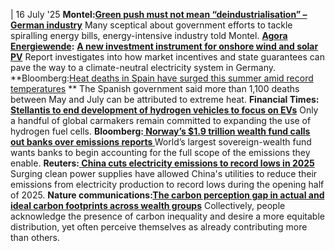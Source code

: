 | 16 July '25
**Montel:[Green push must not mean “deindustrialisation” – German industry](https://montelnews.com/news/8bf398e2-a93e-4e37-98c9-3166d51963d1/green-push-must-not-mean-deindustrialisation-german-industry)**
Many sceptical about government efforts to tackle spiralling energy bills, energy-intensive industry told Montel.
**[Agora Energiewende](https://www.cleanenergywire.org/experts/agora-energiewende):** [**A new investment instrument for onshore wind and solar PV**](https://www.agora-energiewende.org/publications/a-new-investment-instrument-for-onshore-wind-and-solar-pv)
Report investigates into how market incentives and state guarantees can pave the way to a climate-neutral electricity system in Germany.
**Bloomberg:[Heat deaths in Spain have surged this summer amid record temperatures](https://www.bloomberg.com/news/articles/2025-07-16/heat-deaths-in-spain-have-surged-this-summer-amid-record-temperatures?srnd=phx-green&sref=peEFYOHm) **
The Spanish government said more than 1,100 deaths between May and July can be attributed to extreme heat.
**Financial Times:[ Stellantis to end development of hydrogen vehicles to focus on EVs](https://www.ft.com/content/21587019-83eb-42e7-a220-5933ecc4992b)**
Only a handful of global carmakers remain committed to expanding the use of hydrogen fuel cells.
**Bloomberg:[ Norway’s $1.9 trillion wealth fund calls out banks over emissions reports ](https://www.bloomberg.com/news/articles/2025-07-15/norway-s-wealth-fund-calls-out-banks-over-emissions-reports?sref=peEFYOHm)**
World’s largest sovereign-wealth fund wants banks to begin accounting for the full scope of the emissions they enable.
**Reuters:[ China cuts electricity emissions to record lows in 2025 ](https://t.co/KS4IFQGGOZ)**
Surging clean power supplies have allowed China's utilities to reduce their emissions from electricity production to record lows during the opening half of 2025.
**Nature communications:[The carbon perception gap in actual and ideal carbon footprints across wealth groups](https://www.nature.com/articles/s41467-025-61505-7)**
Collectively, people acknowledge the presence of carbon inequality and desire a more equitable distribution, yet often perceive themselves as already contributing more than others.